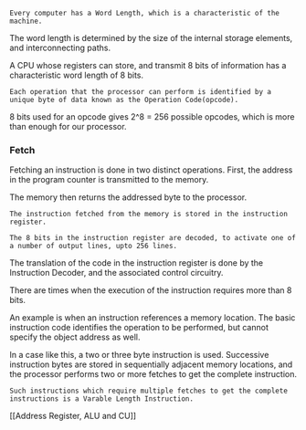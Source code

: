 ```
Every computer has a Word Length, which is a characteristic of the machine.
```

The word length is determined by the size of the internal storage elements, and interconnecting paths.

A CPU whose registers can store, and transmit 8 bits of information has a characteristic word length of 8 bits.

```
Each operation that the processor can perform is identified by a unique byte of data known as the Operation Code(opcode).
```

8 bits used for an opcode gives 2^8 = 256 possible opcodes, which is more than enough for our processor.

<h3> Fetch </h3>
Fetching an instruction is done in two distinct operations.
First, the address in the program counter is transmitted to the memory. 

The memory then returns the addressed byte to the processor.

```
The instruction fetched from the memory is stored in the instruction register.
```

```
The 8 bits in the instruction register are decoded, to activate one of a number of output lines, upto 256 lines.
```

The translation of the code in the instruction register is done by the Instruction Decoder, and the associated control circuitry.

There are times when the execution of the instruction requires more than 8 bits.

An example is when an instruction references a memory location. The basic instruction code identifies the operation to be performed, but cannot specify the object address as well.

In a case like this, a two or three byte instruction is used. Successive instruction bytes are stored in sequentially adjacent memory locations, and the processor performs two or more fetches to get the complete instruction.

```
Such instructions which require multiple fetches to get the complete instructions is a Varable Length Instruction.
```

[[Address Register, ALU and CU]]